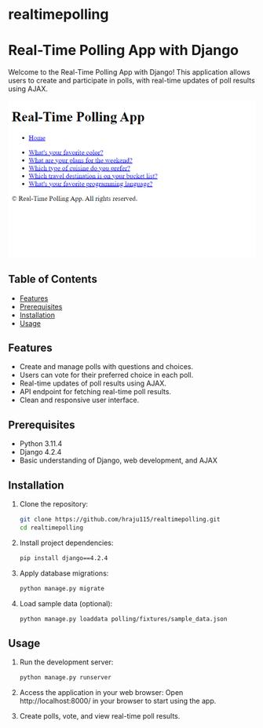 # realtimepolling
# Real-Time Polling App with Django

Welcome to the Real-Time Polling App with Django! This application allows users to create and participate in polls, with real-time updates of poll results using AJAX.

![App Screenshot](/screenshot/homepage.png)

## Table of Contents

- [Features](#features)
- [Prerequisites](#prerequisites)
- [Installation](#installation)
- [Usage](#usage)

## Features

- Create and manage polls with questions and choices.
- Users can vote for their preferred choice in each poll.
- Real-time updates of poll results using AJAX.
- API endpoint for fetching real-time poll results.
- Clean and responsive user interface.

## Prerequisites

- Python 3.11.4
- Django 4.2.4
- Basic understanding of Django, web development, and AJAX

## Installation

1. Clone the repository:
   ```bash
   git clone https://github.com/hraju115/realtimepolling.git
   cd realtimepolling
   ```

2. Install project dependencies:
   ```bash
   pip install django==4.2.4
   ```

3. Apply database migrations:
   ```bash
   python manage.py migrate
   ```

4. Load sample data (optional):
   ```bash
   python manage.py loaddata polling/fixtures/sample_data.json
   ```

## Usage

1. Run the development server:
   ```bash
   python manage.py runserver
   ```

2. Access the application in your web browser:
   Open http://localhost:8000/ in your browser to start using the app.

3. Create polls, vote, and view real-time poll results.
